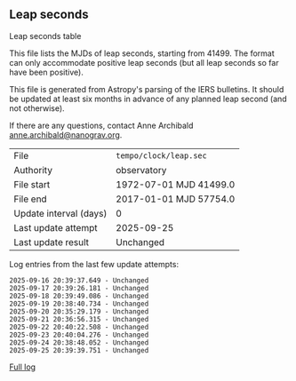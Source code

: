 
## Leap seconds

Leap seconds table

This file lists the MJDs of leap seconds, starting from 41499.
The format can only accommodate positive leap seconds (but all
leap seconds so far have been positive).

This file is generated from Astropy's parsing of the IERS
bulletins. It should be updated at least six months in advance
of any planned leap second (and not otherwise).

If there are any questions, contact Anne Archibald
<anne.archibald@nanograv.org>.

|     |     |
|:--- |:--- |
| File | `tempo/clock/leap.sec` |
| Authority | observatory |
| File start | 1972-07-01 MJD 41499.0 |
| File end | 2017-01-01 MJD 57754.0 |
| Update interval (days) | 0 |
| Last update attempt | 2025-09-25 |
| Last update result | Unchanged |

Log entries from the last few update attempts:
```
2025-09-16 20:39:37.649 - Unchanged
2025-09-17 20:39:26.181 - Unchanged
2025-09-18 20:39:49.086 - Unchanged
2025-09-19 20:38:40.734 - Unchanged
2025-09-20 20:35:29.179 - Unchanged
2025-09-21 20:36:56.315 - Unchanged
2025-09-22 20:40:22.508 - Unchanged
2025-09-23 20:40:04.276 - Unchanged
2025-09-24 20:38:48.052 - Unchanged
2025-09-25 20:39:39.751 - Unchanged
```
[Full log](https://raw.githubusercontent.com/ipta/pulsar-clock-corrections/main/log/tempo/clock/leap.sec.log)
